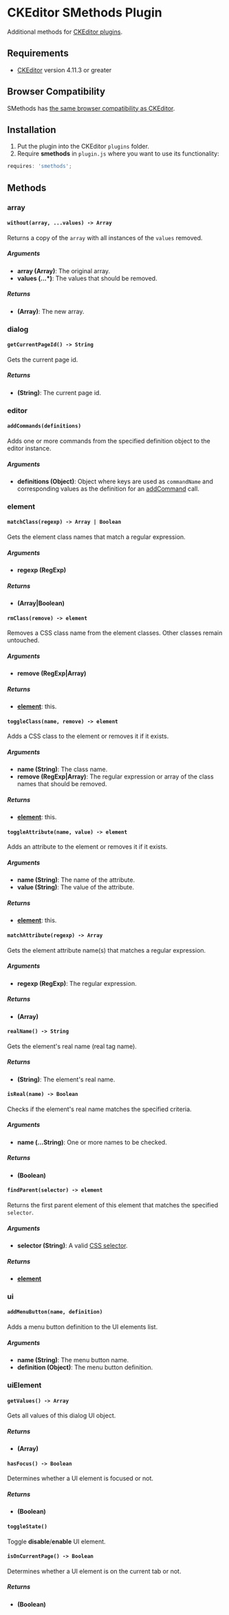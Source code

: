 # CKEditor SMethods Plugin

Additional methods for [CKEditor plugins](https://github.com/search?q=topic%3Ackeditor-plugin+org%3ASestolab).

## Requirements

* [CKEditor](https://ckeditor.com/ckeditor-4) version 4.11.3 or greater

## Browser Compatibility

SMethods has [the same browser compatibility as CKEditor](https://docs.ckeditor.com/ckeditor4/latest/guide/dev_browsers.html).

## Installation

1. Put the plugin into the CKEditor `plugins` folder.
2. Require **smethods** in `plugin.js` where you want to use its functionality:

```js
requires: 'smethods';
```

## Methods

### array

#### `without(array, ...values) -> Array`

Returns a copy of the `array` with all instances of the `values` removed.

##### Arguments

* **array (Array)**: The original array.
* **values (...&#42;)**: The values that should be removed.

##### Returns

* **(Array)**: The new array.

### dialog

#### `getCurrentPageId() -> String`

Gets the current page id.

##### Returns

* **(String)**: The current page id.

### editor

#### `addCommands(definitions)`

Adds one or more commands from the specified definition object to the editor instance.

##### Arguments

* **definitions (Object)**: Object where keys are used as `commandName` and corresponding values as the definition for an [addCommand](https://ckeditor.com/docs/ckeditor4/latest/api/CKEDITOR_editor.html#method-addCommand) call.

### element

#### `matchClass(regexp) -> Array | Boolean`

Gets the element class names that match a regular expression.

##### Arguments

* **regexp (RegExp)**

##### Returns

* **(Array|Boolean)**

#### `rmClass(remove) -> element`

Removes a CSS class name from the element classes. Other classes remain untouched.

##### Arguments

* **remove (RegExp|Array)**

##### Returns

* **[element](https://ckeditor.com/docs/ckeditor4/latest/api/CKEDITOR_dom_element.html)**: this.

#### `toggleClass(name, remove) -> element`

Adds a CSS class to the element or removes it if it exists.

##### Arguments

* **name (String)**: The class name.
* **remove (RegExp|Array)**: The regular expression or array of the class names that should be removed.

##### Returns

* **[element](https://ckeditor.com/docs/ckeditor4/latest/api/CKEDITOR_dom_element.html)**: this.

#### `toggleAttribute(name, value) -> element`

Adds an attribute to the element or removes it if it exists.

##### Arguments

* **name (String)**: The name of the attribute.
* **value (String)**: The value of the attribute.

##### Returns

* **[element](https://ckeditor.com/docs/ckeditor4/latest/api/CKEDITOR_dom_element.html)**: this.

#### `matchAttribute(regexp) -> Array`

Gets the element attribute name(s) that matches a regular expression.

##### Arguments

* **regexp (RegExp)**: The regular expression.

##### Returns

* **(Array)**

#### `realName() -> String`

Gets the element's real name (real tag name).

##### Returns

* **(String)**: The element's real name.

#### `isReal(name) -> Boolean`

Checks if the element's real name matches the specified criteria.

##### Arguments

* **name (...String)**: One or more names to be checked.

##### Returns

* **(Boolean)**

#### `findParent(selector) -> element`

Returns the first parent element of this element that matches the specified `selector`.

##### Arguments

* **selector (String)**: A valid [CSS selector](https://developer.mozilla.org/docs/Web/CSS/CSS_Selectors).

##### Returns

* **[element](https://ckeditor.com/docs/ckeditor4/latest/api/CKEDITOR_dom_element.html)**

### ui

#### `addMenuButton(name, definition)`

Adds a menu button definition to the UI elements list.

##### Arguments

* **name (String)**: The menu button name.
* **definition (Object)**: The menu button definition.

### uiElement

#### `getValues() -> Array`

Gets all values of this dialog UI object.

##### Returns

* **(Array)**

#### `hasFocus() -> Boolean`

Determines whether a UI element is focused or not.

##### Returns

* **(Boolean)**

#### `toggleState()`

Toggle **disable**/**enable** UI element.

#### `isOnCurrentPage() -> Boolean`

Determines whether a UI element is on the current tab or not.

##### Returns

* **(Boolean)**

